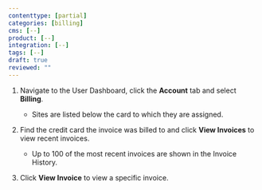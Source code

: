 ```yaml
---
contenttype: [partial]
categories: [billing]
cms: [--]
product: [--]
integration: [--]
tags: [--]
draft: true
reviewed: ""
---
```


1. Navigate to the User Dashboard, click the **<span class="glyphicons glyphicons-cogwheel"></span> Account** tab and select **Billing**.

    - Sites are listed below the card to which they are assigned.

1. Find the credit card the invoice was billed to and click **View Invoices** to view recent invoices.

    - Up to 100 of the most recent invoices are shown in the Invoice History.

1.  Click **View Invoice** to view a specific invoice.